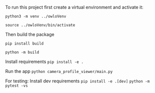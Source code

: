 To run this project first create a virtual environment and activate it:

`python3 -m venv ../owloVenv`

`source ../owloVenv/bin/activate`

Then build the package

`pip install build`

`python -m build`

Install requirements
`pip install -e .`

Run the app
`python camera_profile_viewer/main.py`

For testing:
Install dev requirements
`pip install -e .[dev]`
`python -m pytest -vs`